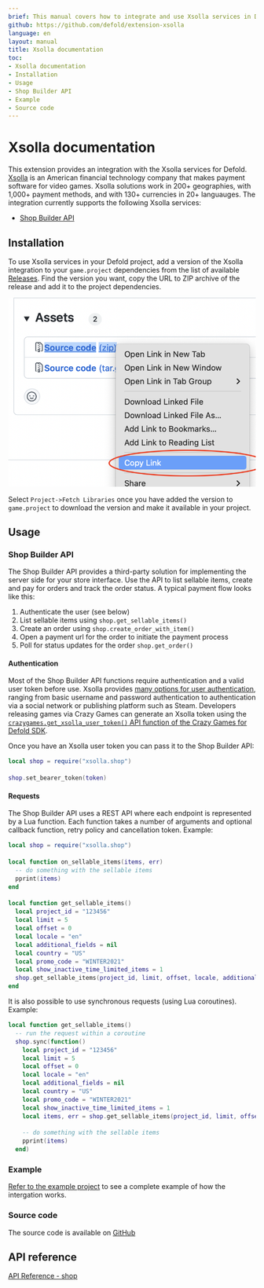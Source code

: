 ```yaml
---
brief: This manual covers how to integrate and use Xsolla services in Defold.
github: https://github.com/defold/extension-xsolla
language: en
layout: manual
title: Xsolla documentation
toc:
- Xsolla documentation
- Installation
- Usage
- Shop Builder API
- Example
- Source code
---
```


# Xsolla documentation

This extension provides an integration with the Xsolla services for Defold. [Xsolla](https://xsolla.com) is an American financial technology company that makes payment software for video games. Xsolla solutions work in 200+ geographies, with 1,000+ payment methods, and with 130+ currencies in 20+ languauges. The integration currently supports the following Xsolla services:

* [Shop Builder API](https://developers.xsolla.com/api/shop-builder/overview/)


## Installation
To use Xsolla services in your Defold project, add a version of the Xsolla integration to your `game.project` dependencies from the list of available [Releases](https://github.com/defold/extension-xsolla/releases). Find the version you want, copy the URL to ZIP archive of the release and add it to the project dependencies.

![](add-dependency.png)

Select `Project->Fetch Libraries` once you have added the version to `game.project` to download the version and make it available in your project.


## Usage

### Shop Builder API

The Shop Builder API provides a third-party solution for implementing the server side for your store interface. Use the API to list sellable items, create and pay for orders and track the order status. A typical payment flow looks like this:

1. Authenticate the user (see below)
2. List sellable items using `shop.get_sellable_items()`
3. Create an order using `shop.create_order_with_item()`
4. Open a payment url for the order to initiate the payment process
5. Poll for status updates for the order `shop.get_order()`


#### Authentication

Most of the Shop Builder API functions require authentication and a valid user token before use. Xsolla provides [many options for user authentication](https://developers.xsolla.com/api/login/overview/#section/Authentication/Getting-a-user-token), ranging from basic username and password authentication to authentication via a social network or publishing platform such as Steam. Developers releasing games via Crazy Games can generate an Xsolla token using the [`crazygames.get_xsolla_user_token()` API function of the Crazy Games for Defold SDK](https://defold.com/extension-crazygames/crazygames_api/#crazygames.get_xsolla_user_token:callback).

Once you have an Xsolla user token you can pass it to the Shop Builder API:

```lua
local shop = require("xsolla.shop")

shop.set_bearer_token(token)
```


#### Requests

The Shop Builder API uses a REST API where each endpoint is represented by a Lua function. Each function takes a number of arguments and optional callback function, retry policy and cancellation token. Example:

```lua
local shop = require("xsolla.shop")

local function on_sellable_items(items, err)
  -- do something with the sellable items
  pprint(items)
end

local function get_sellable_items()
  local project_id = "123456"
  local limit = 5
  local offset = 0
  local locale = "en"
  local additional_fields = nil
  local country = "US"
  local promo_code = "WINTER2021"
  local show_inactive_time_limited_items = 1
  shop.get_sellable_items(project_id, limit, offset, locale, additional_fields, country, promo_code, show_inactive_time_limited_items, on_sellable_items)
end
```

It is also possible to use synchronous requests (using Lua coroutines). Example:

```lua
local function get_sellable_items()
  -- run the request within a coroutine
  shop.sync(function()
    local project_id = "123456"
    local limit = 5
    local offset = 0
    local locale = "en"
    local additional_fields = nil
    local country = "US"
    local promo_code = "WINTER2021"
    local show_inactive_time_limited_items = 1
    local items, err = shop.get_sellable_items(project_id, limit, offset, locale, additional_fields, country, promo_code, show_inactive_time_limited_items)

    -- do something with the sellable items
    pprint(items)
  end)
```

### Example

[Refer to the example project](https://github.com/defold/extension-xsolla/tree/master/example) to see a complete example of how the intergation works.


### Source code

The source code is available on [GitHub](https://github.com/defold/extension-xsolla)
## API reference
[API Reference - shop](/extension-xsolla/shop_api)
